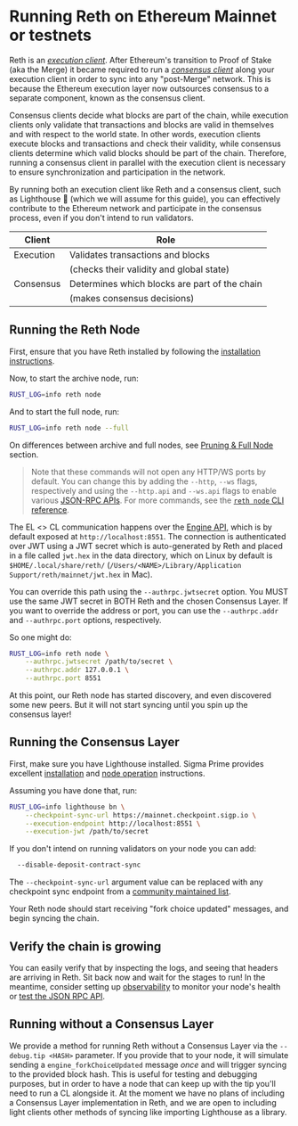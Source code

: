 # Running Reth on Ethereum Mainnet or testnets

Reth is an [_execution client_](https://ethereum.org/en/developers/docs/nodes-and-clients/#execution-clients). After Ethereum's transition to Proof of Stake (aka the Merge) it became required to run a [_consensus client_](https://ethereum.org/en/developers/docs/nodes-and-clients/#consensus-clients) along your execution client in order to sync into any "post-Merge" network. This is because the Ethereum execution layer now outsources consensus to a separate component, known as the consensus client.

Consensus clients decide what blocks are part of the chain, while execution clients only validate that transactions and blocks are valid in themselves and with respect to the world state. In other words, execution clients execute blocks and transactions and check their validity, while consensus clients determine which valid blocks should be part of the chain. Therefore, running a consensus client in parallel with the execution client is necessary to ensure synchronization and participation in the network.

By running both an execution client like Reth and a consensus client, such as Lighthouse 🦀 (which we will assume for this guide), you can effectively contribute to the Ethereum network and participate in the consensus process, even if you don't intend to run validators.

| Client      | Role                                             |
|-------------|--------------------------------------------------|
| Execution   | Validates transactions and blocks                |
|             | (checks their validity and global state)         |
| Consensus   | Determines which blocks are part of the chain    |
|             | (makes consensus decisions)                      |

## Running the Reth Node

First, ensure that you have Reth installed by following the [installation instructions][installation].

Now, to start the archive node, run:

```bash
RUST_LOG=info reth node
```

And to start the full node, run:
```bash
RUST_LOG=info reth node --full
```

On differences between archive and full nodes, see [Pruning & Full Node](./pruning.md#basic-concepts) section.

> Note that these commands will not open any HTTP/WS ports by default. You can change this by adding the `--http`, `--ws` flags, respectively and using the `--http.api` and `--ws.api` flags to enable various [JSON-RPC APIs](../jsonrpc/intro.md). For more commands, see the [`reth node` CLI reference](../cli/reth/node.md).

The EL <> CL communication happens over the [Engine API](https://github.com/ethereum/execution-apis/blob/main/src/engine/common.md), which is by default exposed at `http://localhost:8551`. The connection is authenticated over JWT using a JWT secret which is auto-generated by Reth and placed in a file called `jwt.hex` in the data directory, which on Linux by default is `$HOME/.local/share/reth/` (`/Users/<NAME>/Library/Application Support/reth/mainnet/jwt.hex` in Mac).

You can override this path using the `--authrpc.jwtsecret` option. You MUST use the same JWT secret in BOTH Reth and the chosen Consensus Layer. If you want to override the address or port, you can use the `--authrpc.addr` and `--authrpc.port` options, respectively.

So one might do:

```bash
RUST_LOG=info reth node \
    --authrpc.jwtsecret /path/to/secret \
    --authrpc.addr 127.0.0.1 \
    --authrpc.port 8551
```

At this point, our Reth node has started discovery, and even discovered some new peers. But it will not start syncing until you spin up the consensus layer!

## Running the Consensus Layer

First, make sure you have Lighthouse installed. Sigma Prime provides excellent [installation](https://lighthouse-book.sigmaprime.io/installation.html) and [node operation](https://lighthouse-book.sigmaprime.io/run_a_node.html) instructions.

Assuming you have done that, run:

```bash
RUST_LOG=info lighthouse bn \
    --checkpoint-sync-url https://mainnet.checkpoint.sigp.io \
    --execution-endpoint http://localhost:8551 \
    --execution-jwt /path/to/secret
```

If you don't intend on running validators on your node you can add:

``` bash
  --disable-deposit-contract-sync
```

The `--checkpoint-sync-url` argument value can be replaced with any checkpoint sync endpoint from a [community maintained list](https://eth-clients.github.io/checkpoint-sync-endpoints/#mainnet). 

Your Reth node should start receiving "fork choice updated" messages, and begin syncing the chain.

## Verify the chain is growing

You can easily verify that by inspecting the logs, and seeing that headers are arriving in Reth. Sit back now and wait for the stages to run!
In the meantime, consider setting up [observability](./observability.md) to monitor your node's health or [test the JSON RPC API](../jsonrpc/intro.md).

<!-- TODO: Add more logs to help node operators debug any weird CL to EL messages! -->

[installation]: ./../installation/installation.md
[docs]: https://github.com/paradigmxyz/reth/tree/main/docs
[metrics]: https://github.com/paradigmxyz/reth/blob/main/docs/design/metrics.md#current-metrics

## Running without a Consensus Layer

We provide a method for running Reth without a Consensus Layer via the `--debug.tip <HASH>` parameter. If you provide that to your node, it will simulate sending a `engine_forkChoiceUpdated` message _once_ and will trigger syncing to the provided block hash. This is useful for testing and debugging purposes, but in order to have a node that can keep up with the tip you'll need to run a CL alongside it. At the moment we have no plans of including a Consensus Layer implementation in Reth, and we are open to including light clients other methods of syncing like importing Lighthouse as a library.
